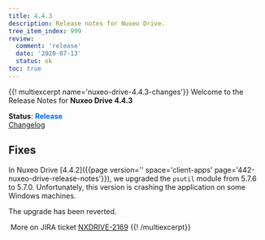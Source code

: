 ```yaml
---
title: 4.4.3
description: Release notes for Nuxeo Drive.
tree_item_index: 999
review:
  comment: 'release'
  date: '2020-07-13'
  status: ok
toc: true
---
```


{{! multiexcerpt name='nuxeo-drive-4.4.3-changes'}}
Welcome to the Release Notes for **Nuxeo Drive 4.4.3**

**Status**: <font color="#0066ff">**Release**</font> </br>
<i class="fa fa-long-arrow-right" aria-hidden="true"></i> [Changelog](https://github.com/nuxeo/nuxeo-drive/blob/master/docs/changes/4.4.3.md)

## Fixes

In Nuxeo Drive [4.4.2]({{page version='' space='client-apps' page='442-nuxeo-drive-release-notes'}}), we upgraded the `psutil` module from 5.7.6 to 5.7.0.
Unfortunately, this version is crashing the application on some Windows machines.

The upgrade has been reverted.

<i class="fa fa-long-arrow-right" aria-hidden="true"></i>&nbsp;More on JIRA ticket [NXDRIVE-2169](https://jira.nuxeo.com/browse/NXDRIVE-2169)
{{! /multiexcerpt}}
